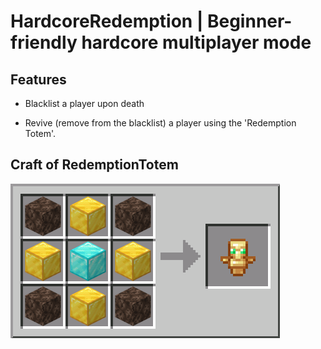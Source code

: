 # HardcoreRedemption | Beginner-friendly hardcore multiplayer mode

## Features

- Blacklist a player upon death

- Revive (remove from the blacklist) a player using the 'Redemption Totem'.

## Craft of RedemptionTotem

![Craft](./readme_image/crafting-grid.png)
